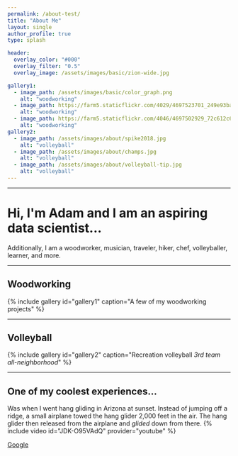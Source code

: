 ```yaml
---
permalink: /about-test/
title: "About Me"
layout: single
author_profile: true
type: splash

header:
  overlay_color: "#000"
  overlay_filter: "0.5"
  overlay_image: /assets/images/basic/zion-wide.jpg

gallery1:
  - image_path: /assets/images/basic/color_graph.png
    alt: "woodworking"
  - image_path: https://farm5.staticflickr.com/4029/4697523701_249e93ba23_q.jpg
    alt: "woodworking"
  - image_path: https://farm5.staticflickr.com/4046/4697502929_72c612c636_q.jpg
    alt: "woodworking"
gallery2:
  - image_path: /assets/images/about/spike2018.jpg
	alt: "volleyball"
  - image_path: /assets/images/about/champs.jpg
	alt: "volleyball"
  - image_path: /assets/images/about/volleyball-tip.jpg
	alt: "volleyball"
---
```


------
# Hi, I'm Adam and I am an aspiring data scientist...
Additionally, I am a woodworker, musician, traveler, hiker, chef, volleyballer, learner, and more.

------
## Woodworking
{% include gallery id="gallery1" caption="A few of my woodworking projects" %}  
 
------
## Volleyball
{% include gallery id="gallery2" caption="Recreation volleyball *3rd team all-neighborhood*" %}  
 
------

## One of my coolest experiences...
Was when I went hang gliding in Arizona at sunset. Instead of jumping off a ridge, a small airplane towed the hang glider 2,000 feet in the air. The hang glider then released from the airplane and *glided* down from there.
{% include video id="JDK-O95VAdQ" provider="youtube" %}

[Google](http://google.com)

